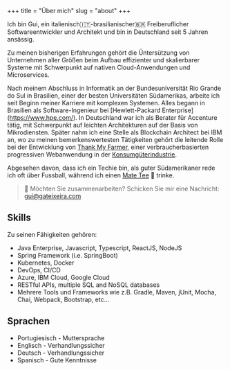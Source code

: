 +++
title = "Über mich"
slug = "about"
+++

Ich bin Gui, ein italienisch:it:-brasilianischer:brazil: Freiberuflicher Softwareentwickler und Architekt und bin in Deutschland seit 5 Jahren ansässig. 

Zu meinen bisherigen Erfahrungen gehört die Üntersützung von Unternehmen aller Größen beim Aufbau effizienter und skalierbarer Systeme mit Schwerpunkt auf nativen Cloud-Anwendungen und Microservices.

Nach meinem Abschluss in Informatik an der Bundesuniversität Rio Grande do Sul in Brasilien, einer der besten Universitäten Südamerikas, arbeite ich seit Beginn meiner Karriere mit komplexen Systemen. Alles begann in Brasilien als Software-Ingenieur bei [Hewlett-Packard Enterprise] (https://www.hpe.com/). In Deutschland war ich als Berater für Accenture tätig, mit Schwerpunkt auf leichten Architekturen auf der Basis von Mikrodiensten. Später nahm ich eine Stelle als Blockchain Architect bei IBM an, wo zu meinen bemerkenswertesten Tätigkeiten gehört die leitende Rolle bei der Entwicklung von [Thank My Farmer](https://www.thankmyfarmer.com), einer verbraucherbasierten progressiven Webanwendung in der [Konsumgüterindustrie](https://www.ibm.com/thought-leadership/coffee/).

Abgesehen davon, dass ich ein Techie bin, als guter Südamerikaner rede ich oft über Fussball, während ich einen [Mate Tee](https://de.wikipedia.org/wiki/Mate-Tee) :mate: trinke.


> :email: Möchten Sie zusammenarbeiten? Schicken Sie mir eine Nachricht:
gui@gateixeira.com

## Skills

Zu seinen Fähigkeiten gehören:

* Java Enterprise, Javascript, Typescript, ReactJS, NodeJS
* Spring Framework (i.e. SpringBoot)
* Kubernetes, Docker
* DevOps, CI/CD
* Azure, IBM Cloud, Google Cloud
* RESTful APIs, multiple SQL and NoSQL databases
* Mehrere Tools und Frameworks wie z.B. Gradle, Maven, jUnit, Mocha, Chai, Webpack, Bootstrap, etc...

## Sprachen

* Portugiesisch - Muttersprache
* Englisch - Verhandlungssicher
* Deutsch - Verhandlungssicher
* Spanisch - Gute Kenntnisse
